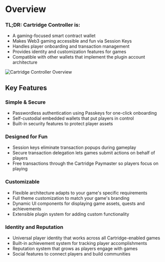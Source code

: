 # Overview

### TL;DR: Cartridge Controller is:

-   A gaming-focused smart contract wallet
-   Makes Web3 gaming accessible and fun via Session Keys
-   Handles player onboarding and transaction management
-   Provides identity and customization features for games
-   Compatible with other wallets that implement the plugin account architecture

![Cartridge Controller Overview](/controller.png)

## Key Features

### Simple & Secure

-   Passwordless authentication using Passkeys for one-click onboarding
-   Self-custodial embedded wallets that put players in control
-   Built-in security features to protect player assets

### Designed for Fun

-   Session keys eliminate transaction popups during gameplay
-   Secure transaction delegation lets games submit actions on behalf of players
-   Free transactions through the Cartridge Paymaster so players focus on playing

### Customizable

-   Flexible architecture adapts to your game's specific requirements
-   Full theme customization to match your game's branding
-   Dynamic UI components for displaying game assets, quests and achievements
-   Extensible plugin system for adding custom functionality

### Identity and Reputation

-   Universal player identity that works across all Cartridge-enabled games
-   Built-in achievement system for tracking player accomplishments
-   Reputation system that grows as players engage with games
-   Social features to connect players and build communities
